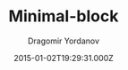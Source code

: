 ---
layout: JamstackTheme
title: Minimal-block
github: https://github.com/drvy/minimal-block
demo: https://blog.drvy.net/minimal-block/
author: Dragomir Yordanov
ssg: Jekyll
date: 2015-01-02T19:29:31.000Z
description: A minimalistic, responsive and friendly Jekyllrb theme.
stale: true
---